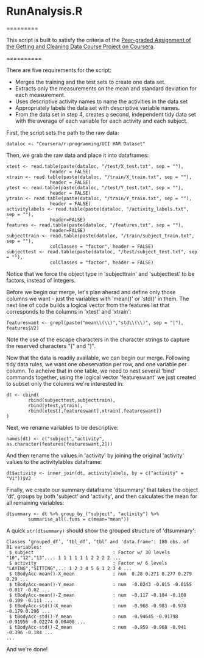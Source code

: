 # RunAnalysis.R

=========

This script is built to satisfy the criteria of the [Peer-graded Assignment of the Getting and Cleaning Data Course Project on Coursera](ttps://www.coursera.org/learn/data-cleaning/peer/FIZtT/getting-and-cleaning-data-course-project).

==========

There are five requirements for the script:

* Merges the training and the test sets to create one data set.
* Extracts only the measurements on the mean and standard deviation for each measurement.
* Uses descriptive activity names to name the activities in the data set
* Appropriately labels the data set with descriptive variable names.
* From the data set in step 4, creates a second, independent tidy data set with the average of each variable for each activity and each subject.

First, the script sets the path to the raw data:

```
dataloc <- "Coursera/r-programming/UCI HAR Dataset"
```

Then, we grab the raw data and place it into dataframes:

```
xtest <- read.table(paste(dataloc, "/test/X_test.txt", sep = ""), 
                header = FALSE)
xtrain <- read.table(paste(dataloc, "/train/X_train.txt", sep = ""), 
                header = FALSE)
ytest <- read.table(paste(dataloc, "/test/Y_test.txt", sep = ""), 
                header = FALSE)
ytrain <- read.table(paste(dataloc, "/train/Y_train.txt", sep = ""), 
                header = FALSE)
activitylabels <- read.table(paste(dataloc, "/activity_labels.txt", sep = ""), 
                header=FALSE)
features <- read.table(paste(dataloc, "/features.txt", sep = ""), 
                header=FALSE)
subjecttrain <- read.table(paste(dataloc, "/train/subject_train.txt", sep = ""), 
                colClasses = "factor", header = FALSE)
subjecttest <- read.table(paste(dataloc, "/test/subject_test.txt", sep = ""), 
                colClasses = "factor", header = FALSE)
```

Notice that we force the object type in 'subjecttrain' and 'subjecttest' to be factors, instead of integers.

Before we begin our merge, let's plan aherad and define only those columns we want - just the variables with 'mean()' or 'std()' in them. The next line of code builds a logical vector from the features list that corresponds to the columns in 'xtest' and 'xtrain':

```
featureswant <- grepl(paste("mean\\(\\)","std\\(\\)", sep = "|"), features$V2)
```

Note the use of the escape characters in the character strings to capture the reserved characters "(" and ")".

Now that the data is readily available, we can begin our merge. Following tidy data rules, we want one obeservation per row, and one variable per column. To acheive that in one table, we need to nest several 'bind' commands together, using the logical vector 'featureswant' we just created to subset only the columns we're interested in:

```
dt <- cbind(
        rbind(subjecttest,subjecttrain),
        rbind(ytest,ytrain),
        rbind(xtest[,featureswant],xtrain[,featureswant])
)
```

Next, we rename variables to be descriptive:

```
names(dt) <- c("subject","activity", as.character(features[featureswant,2]))
```

And then rename the values in 'activity' by joining the original 'activity' values to the activitylables dataframe:

```
dt$activity <- inner_join(dt, activitylabels, by = c("activity" = "V1"))$V2
```

Finally, we create our summary dataframe 'dtsummary' that takes the object 'dt', groups by both 'subject' and 'activity', and then calculates the mean for all remaining variables:

```
dtsummary <- dt %>% group_by_("subject", "activity") %>% 
        summarise_all(.funs = c(mean="mean"))
```

A quick `str(dtsummary)` should show the grouped structure of 'dtsummary':

```
Classes ‘grouped_df’, ‘tbl_df’, ‘tbl’ and 'data.frame':	180 obs. of  81 variables:
 $ subject                             : Factor w/ 30 levels "10","12","13",..: 1 1 1 1 1 1 2 2 2 2 ...
 $ activity                            : Factor w/ 6 levels "LAYING","SITTING",..: 1 2 3 4 5 6 1 2 3 4 ...
 $ tBodyAcc-mean()-X_mean              : num  0.28 0.271 0.277 0.279 0.29 ...
 $ tBodyAcc-mean()-Y_mean              : num  -0.0243 -0.015 -0.0155 -0.017 -0.02 ...
 $ tBodyAcc-mean()-Z_mean              : num  -0.117 -0.104 -0.108 -0.109 -0.111 ...
 $ tBodyAcc-std()-X_mean               : num  -0.968 -0.983 -0.978 -0.179 0.296 ...
 $ tBodyAcc-std()-Y_mean               : num  -0.94645 -0.91798 -0.91956 -0.02274 0.00408 ...
 $ tBodyAcc-std()-Z_mean               : num  -0.959 -0.968 -0.941 -0.396 -0.184 ...
...
```

And we're done!
